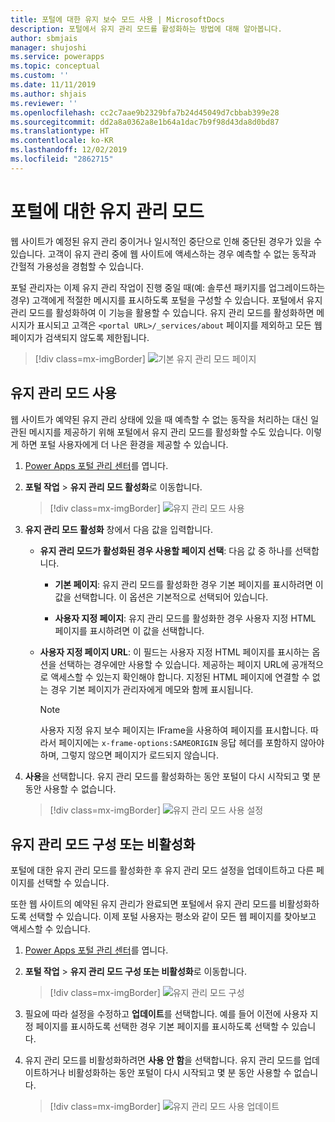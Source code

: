```yaml
---
title: 포털에 대한 유지 보수 모드 사용 | MicrosoftDocs
description: 포털에서 유지 관리 모드를 활성화하는 방법에 대해 알아봅니다.
author: sbmjais
manager: shujoshi
ms.service: powerapps
ms.topic: conceptual
ms.custom: ''
ms.date: 11/11/2019
ms.author: shjais
ms.reviewer: ''
ms.openlocfilehash: cc2c7aae9b2329bfa7b24d45049d7cbbab399e28
ms.sourcegitcommit: dd2a8a0362a8e1b64a1dac7b9f98d43da8d0bd87
ms.translationtype: HT
ms.contentlocale: ko-KR
ms.lasthandoff: 12/02/2019
ms.locfileid: "2862715"
---
```

# <a name="maintenance-mode-for-a-portal"></a>포털에 대한 유지 관리 모드

웹 사이트가 예정된 유지 관리 중이거나 일시적인 중단으로 인해 중단된 경우가 있을 수 있습니다. 고객이 유지 관리 중에 웹 사이트에 액세스하는 경우 예측할 수 없는 동작과 간헐적 가용성을 경험할 수 있습니다. 

포털 관리자는 이제 유지 관리 작업이 진행 중일 때(예: 솔루션 패키지를 업그레이드하는 경우) 고객에게 적절한 메시지를 표시하도록 포털을 구성할 수 있습니다. 포털에서 유지 관리 모드를 활성화하여 이 기능을 활용할 수 있습니다. 유지 관리 모드를 활성화하면 메시지가 표시되고 고객은 `<portal URL>/_services/about` 페이지를 제외하고 모든 웹 페이지가 검색되지 않도록 제한됩니다.

> [!div class=mx-imgBorder]
> ![기본 유지 관리 모드 페이지](../media/default-maint-page.png "기본 유지 관리 모드 페이지")

## <a name="enable-maintenance-mode"></a>유지 관리 모드 사용

웹 사이트가 예약된 유지 관리 상태에 있을 때 예측할 수 없는 동작을 처리하는 대신 일관된 메시지를 제공하기 위해 포털에서 유지 관리 모드를 활성화할 수도 있습니다. 이렇게 하면 포털 사용자에게 더 나은 환경을 제공할 수 있습니다.

1. [Power Apps 포털 관리 센터](admin-overview.md)를 엽니다.

3. **포털 작업** > **유지 관리 모드 활성화**로 이동합니다.

    > [!div class=mx-imgBorder]
    > ![유지 관리 모드 사용](../media/enable-maint-mode-button.png "유지 관리 모드 사용")

4. **유지 관리 모드 활성화** 창에서 다음 값을 입력합니다.
    - **유지 관리 모드가 활성화된 경우 사용할 페이지 선택**: 다음 값 중 하나를 선택합니다.

        - **기본 페이지**: 유지 관리 모드를 활성화한 경우 기본 페이지를 표시하려면 이 값을 선택합니다. 이 옵션은 기본적으로 선택되어 있습니다.

        - **사용자 지정 페이지**: 유지 관리 모드를 활성화한 경우 사용자 지정 HTML 페이지를 표시하려면 이 값을 선택합니다.

    - **사용자 지정 페이지 URL**: 이 필드는 사용자 지정 HTML 페이지를 표시하는 옵션을 선택하는 경우에만 사용할 수 있습니다. 제공하는 페이지 URL에 공개적으로 액세스할 수 있는지 확인해야 합니다. 지정된 HTML 페이지에 연결할 수 없는 경우 기본 페이지가 관리자에게 메모와 함께 표시됩니다.

        > [!NOTE]
        > 사용자 지정 유지 보수 페이지는 IFrame을 사용하여 페이지를 표시합니다. 따라서 페이지에는 `x-frame-options:SAMEORIGIN` 응답 헤더를 포함하지 않아야 하며, 그렇지 않으면 페이지가 로드되지 않습니다.

5. **사용**을 선택합니다. 유지 관리 모드를 활성화하는 동안 포털이 다시 시작되고 몇 분 동안 사용할 수 없습니다. 

    > [!div class=mx-imgBorder]
    > ![유지 관리 모드 사용 설정](../media/enable-maint-mode.png "유지 관리 모드 사용 설정")

## <a name="configure-or-disable-maintenance-mode"></a>유지 관리 모드 구성 또는 비활성화

포털에 대한 유지 관리 모드를 활성화한 후 유지 관리 모드 설정을 업데이트하고 다른 페이지를 선택할 수 있습니다.

또한 웹 사이트의 예약된 유지 관리가 완료되면 포털에서 유지 관리 모드를 비활성화하도록 선택할 수 있습니다. 이제 포털 사용자는 평소와 같이 모든 웹 페이지를 찾아보고 액세스할 수 있습니다.

1. [Power Apps 포털 관리 센터](admin-overview.md)를 엽니다.

2. **포털 작업** > **유지 관리 모드 구성 또는 비활성화**로 이동합니다.

    > [!div class=mx-imgBorder]
    > ![유지 관리 모드 구성](../media/configure-maint-mode-button.png "유지 관리 모드 구성")

3. 필요에 따라 설정을 수정하고 **업데이트**를 선택합니다. 예를 들어 이전에 사용자 지정 페이지를 표시하도록 선택한 경우 기본 페이지를 표시하도록 선택할 수 있습니다.

4. 유지 관리 모드를 비활성화하려면 **사용 안 함**을 선택합니다. 유지 관리 모드를 업데이트하거나 비활성화하는 동안 포털이 다시 시작되고 몇 분 동안 사용할 수 없습니다.

    > [!div class=mx-imgBorder]
    > ![유지 관리 모드 사용 업데이트](../media/configure-maint-mode.png "유지 관리 모드 사용 업데이트")

